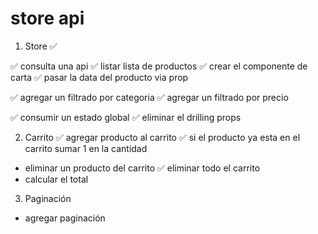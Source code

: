 # store api

1. Store ✅

✅ consulta una api
✅ listar lista de productos
✅ crear el componente de carta
✅ pasar la data del producto via prop


✅ agregar un filtrado por categoria
✅ agregar un filtrado por precio

✅ consumir un estado global 
✅ eliminar el drilling props


2. Carrito
✅ agregar producto al carrito
  ✅ si el producto ya esta en el carrito sumar 1 en la cantidad
- eliminar un producto del carrito
✅ eliminar todo el carrito
- calcular el total






3. Paginación
- agregar paginación